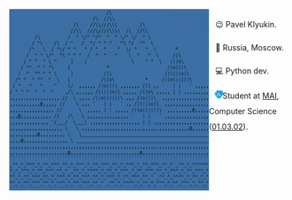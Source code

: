 <img src="demo.gif" style="layer: top" align="left">
<ul style="line-height: 2; list-style-type: none; padding-left: 10px;">
  <p style="line-height: 2; margin-bottom: 5px;">&nbsp;&nbsp;&nbsp;😉&nbsp;Pavel Klyukin.</p>
  <p style="line-height: 2; margin-bottom: 5px;">&nbsp;&nbsp;&nbsp;📍&nbsp;Russia, Moscow.</p>
  <p style="line-height: 2; margin-bottom: 5px;">&nbsp;&nbsp;&nbsp;💻&nbsp;Python dev.</p>
  <p style="line-height: 2; margin-bottom: 5px;">&nbsp;&nbsp;
    <img src="mai.png" style="width: 16px; margin-top: 7px; margin-left: -2px; margin-right: -5px">
    Student at <a href="https://mai.ru">MAI</a>, Computer Science (<a href="https://institutes.mai.ru/computing/">01.03.02</a>).
  </p>
</ul>
<br clear="left"/>
